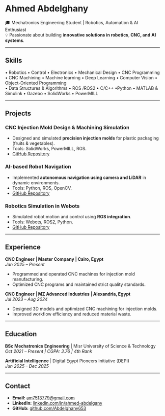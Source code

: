 # Ahmed Abdelghany

🎓 Mechatronics Engineering Student | Robotics, Automation & AI Enthusiast  
💡 Passionate about building **innovative solutions in robotics, CNC, and AI systems**.  

---

## **Skills**
• Robotics    • Control   • Electronics     • Mechanical Design      • CNC Programming  • CNC Machining
• Machine learning   • Deep Learning  • Computer Vision • Object-Oriented Programming  
• Data Structures & Algorithms 
• ROS /ROS2   • C/C++  •Python   • MATLAB & Simulink   •  Gazebo • SolidWorks  • PowerMILL  


---

## **Projects**
### CNC Injection Mold Design & Machining Simulation
- Designed and simulated **precision injection molds** for plastic packaging (fruits & vegetables).  
- Tools: SolidWorks, PowerMILL, ROS.  
- [GitHub Repository](#)  

### AI-based Robot Navigation
- Implemented **autonomous navigation using camera and LiDAR** in dynamic environments.  
- Tools: Python, ROS, OpenCV.  
- [GitHub Repository](#)  

### Robotics Simulation in Webots
- Simulated robot motion and control using **ROS integration**.  
- Tools: Webots, ROS2, Python.  
- [GitHub Repository](#)  

---

## **Experience**
**CNC Engineer | Master Company | Cairo, Egypt**  
*Jan 2025 – Present*  
- Programmed and operated CNC machines for injection mold manufacturing.  
- Optimized CNC programs and maintained strict quality standards.  

**CNC Engineer | MZ Advanced Industries | Alexandria, Egypt**  
*Jul 2023 – Aug 2024*  
- Designed 3D models and optimized CNC machining for injection molds.  
- Improved workflow efficiency and reduced material waste.  

---

## **Education**
**BSc Mechatronics Engineering** | Misr University of Science & Technology  
*Oct 2021 – Present | CGPA: 3.76 | 4th Rank*  

**Artificial Intelligence** | Digital Egypt Pioneers Initiative (DEPI)  
*Jun 2025 – Dec 2025*  

---

## **Contact**
- **Email:** am7513779@gmail.com  
- **LinkedIn:** [linkedin.com/in/ahmed-abdelgany](https://www.linkedin.com/in/ahmed-abdelgany/)  
- **GitHub:** [github.com/Abdelghany653](#)  

